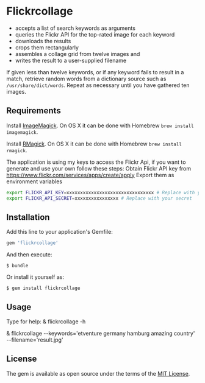 # Flickrcollage

* accepts a list of search keywords as arguments
* queries the Flickr API for the top-rated image for each keyword
* downloads the results
* crops them rectangularly
* assembles a collage grid from twelve images and
* writes the result to a user-supplied filename

If given less than twelve keywords, or if any keyword fails to
result in a match, retrieve random words from a dictionary
source such as `/usr/share/dict/words`. Repeat as necessary
until you have gathered ten images.


## Requirements

Install [ImageMagick](http://www.imagemagick.org/). On OS X it can be done with Homebrew `brew install imagemagick`.

Install [RMagick](https://github.com/rmagick/rmagick). On OS X it can be done with Homebrew `brew install rmagick`.

The application is using my keys to access the Flickr Api, if you want to generate and use your own follow these steps:
Obtain Flickr API key from https://www.flickr.com/services/apps/create/apply
Export them as environment variables
```bash
export FLICKR_API_KEY=xxxxxxxxxxxxxxxxxxxxxxxxxxxxxxxx # Replace with your key
export FLICKR_API_SECRET=xxxxxxxxxxxxxxxx # Replace with your secret
```

## Installation

Add this line to your application's Gemfile:

```ruby
gem 'flickrcollage'
```

And then execute:

    $ bundle

Or install it yourself as:

    $ gem install flickrcollage

## Usage

   Type for help:
   & flickrcollage -h
    
    
   & flickrcollage --keywords='etventure germany hamburg amazing country' --filename='result.jpg'


## License

The gem is available as open source under the terms of the [MIT License](http://opensource.org/licenses/MIT).

